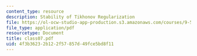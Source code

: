 ```yaml
---
content_type: resource
description: Stability of Tikhonov Regularization
file: https://ol-ocw-studio-app-production.s3.amazonaws.com/courses/9-520-statistical-learning-theory-and-applications-spring-2003/4f3b36232b122f57857d49fce5bd8f11_class07.pdf
file_type: application/pdf
resourcetype: Document
title: class07.pdf
uid: 4f3b3623-2b12-2f57-857d-49fce5bd8f11
---
```

